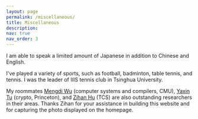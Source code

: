```yaml
---
layout: page
permalink: /miscellaneous/
title: Miscellaneous
description:
nav: true
nav_order: 3
---
```


I am able to speak a limited amount of Japanese in addition to Chinese and English.

I've played a variety of sports, such as football, badminton, table tennis, and tennis. I was the leader of IIIS tennis club in Tsinghua University.

My roommates [Mengdi Wu](https://wmdi.github.io/) (computer systems and compilers, CMU), [Yaxin Tu](https://tu-yaxin.github.io/) (crypto, Princeton), and [Zihan Hu](https://zihanhu.cn/) (TCS) are also outstanding researchers in their areas. Thanks Zihan for your assistance in building this website and for capturing the photo displayed on the homepage.
